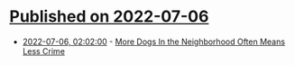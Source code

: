 # [Published on 2022-07-06](index.md)

* [2022-07-06, 02:02:00](https://yro.slashdot.org/story/22/07/05/2123246/more-dogs-in-the-neighborhood-often-means-less-crime?utm_source=rss1.0mainlinkanon&utm_medium=feed) - [More Dogs In the Neighborhood Often Means Less Crime](https://yro.slashdot.org/story/22/07/05/2123246/more-dogs-in-the-neighborhood-often-means-less-crime?utm_source=rss1.0mainlinkanon&utm_medium=feed)
